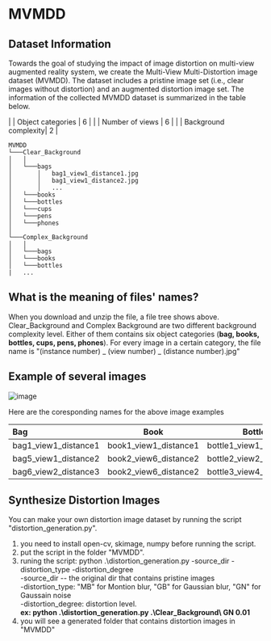 # MVMDD

## Dataset Information
Towards the goal of studying the impact of image distortion on multi-view augmented reality system, we create the Multi-View Multi-Distortion image dataset (MVMDD). The dataset includes a pristine image set (i.e., clear images without distortion) and an augmented distortion image set. The information of the collected MVMDD dataset is summarized in the table below.

| | Object categories |  6  |
|              | Number of views      |  6  |
|              | Background complexity|  2  |

```
MVMDD
└───Clear_Background
│   │
│   └───bags
│       │   bag1_view1_distance1.jpg
│       │   bag1_view1_distance2.jpg
│       │   ...
│   └───books
│   └───bottles
│   └───cups
│   └───pens
│   └───phones
│   
└───Complex_Background
│   │
│   └───bags
│   └───books
│   └───bottles
|   ...
```

## What is the meaning of  files' names?
When you download and unzip the file, a file tree shows above. Clear_Background and Complex Background are two different background complexity level. Either of them contains six object categories (**bag, books, bottles, cups, pens, phones**). For every image in a certain category, the file name is "(instance number) _ (view number) _ (distance number).jpg" 

## Example of several images
 
  ![image](https://github.com/CollabAR-Source/MVMDD/blob/master/example.PNG)

Here are the coresponding names for the above image examples

| Bag      | Book | Bottle     |Cup   |Pen    |Phone    |
| :---        |    :----:   |         :----:  |:----:     |:----:    |---:    |
|bag1_view1_distance1|book1_view1_distance1|bottle1_view1_distance1|cup1_view1_distance1|pen1_view1_distance1|phone1_view1_distance1|
|bag5_view1_distance2|book2_view6_distance2|bottle2_view2_distance2|cup5_view5_distance2|pen2_view1_distance2|phone6_view2_distance2|
|bag6_view2_distance3|book2_view6_distance2|bottle3_view4_distance3|cup3_view6_distance3|pen5_view4_distance3|phone5_view6_distance3|

## Synthesize Distortion Images

You can make your own distortion image dataset by running the script "distortion_generation.py".

1. you need to install open-cv, skimage, numpy before running the script.
2. put the script in the folder "MVMDD".
3. runing the script: python .\distortion_generation.py -source_dir -distortion_type -distortion_degree<br>
   -source_dir -- the original dir that contains pristine images<br>
   -distortion_type:  "MB" for Montion blur, "GB" for Gaussian blur, "GN" for Gaussain noise<br>
   -distortion_degree: distortion level. <br>
   **ex: python .\distortion_generation.py .\Clear_Background\ GN 0.01**
4. you will see a generated folder that contains distortion images in "MVMDD"
  
 
